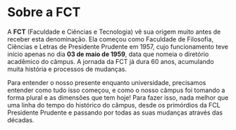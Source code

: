 # Sobre a FCT

A **FCT** (Faculdade e Ciências e Tecnologia) vê sua origem muito antes de receber esta denominação.
Ela começou como Faculdade de Filosofia, Ciências e Letras de Presidente Prudente em 1957,
cujo funcionamento teve início apenas no dia **03 de maio de 1959**, data que nomeia o diretório acadêmico do câmpus.
A jornada da FCT já dura 60 anos, acumulando muita história e processos de mudanças.

Para entender o nosso presente enquanto universidade, precisamos entender como tudo isso começou,
e como o nosso câmpus foi tomando a forma plural e as dimensões que tem hoje!
Para fazer isso, nada melhor que uma linha do tempo do histórico do câmpus,
desde os primórdios da FCL Presidente Prudente e passando por todas as suas mudanças através das décadas.
